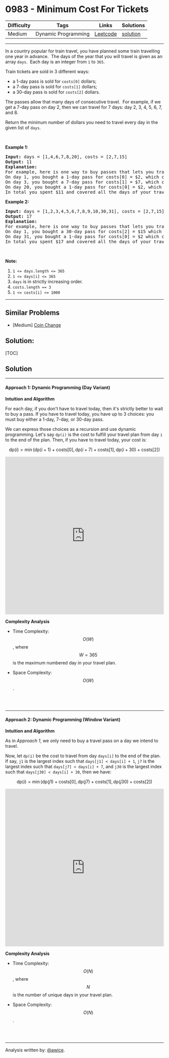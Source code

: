 # 0983 - Minimum Cost For Tickets

Difficulty  | Tags | Links | Solutions
----------- | ---- | ----- | -----
Medium | Dynamic Programming | [Leetcode](https://leetcode.com/problems/minimum-cost-for-tickets) | [solution](https://leetcode.com/problems/minimum-cost-for-tickets/solution/)


-----------

<p>In a country popular for train travel, you&nbsp;have planned some train travelling one year in advance.&nbsp; The days of the year that you will travel is given as an array <code>days</code>.&nbsp; Each day is an integer from <code>1</code> to <code>365</code>.</p>

<p>Train tickets are sold in 3 different ways:</p>

<ul>
	<li>a 1-day pass is sold for <code>costs[0]</code> dollars;</li>
	<li>a 7-day pass is sold for <code>costs[1]</code> dollars;</li>
	<li>a 30-day pass is sold for <code>costs[2]</code> dollars.</li>
</ul>

<p>The passes allow that many days of consecutive travel.&nbsp; For example, if we get a 7-day pass on day 2, then we can travel for 7 days: day 2, 3, 4, 5, 6, 7, and 8.</p>

<p>Return the minimum number of dollars you need to travel every day in the given list of <code>days</code>.</p>

<p>&nbsp;</p>

<p><strong>Example 1:</strong></p>

<pre>
<strong>Input: </strong>days = <span id="example-input-1-1">[1,4,6,7,8,20]</span>, costs = <span id="example-input-1-2">[2,7,15]</span>
<strong>Output: </strong><span id="example-output-1">11</span>
<strong>Explanation: </strong>
For example, here is one way to buy passes that lets you travel your travel plan:
On day 1, you bought a 1-day pass for costs[0] = $2, which covered day 1.
On day 3, you bought a 7-day pass for costs[1] = $7, which covered days 3, 4, ..., 9.
On day 20, you bought a 1-day pass for costs[0] = $2, which covered day 20.
In total you spent $11 and covered all the days of your travel.
</pre>

<div>
<p><strong>Example 2:</strong></p>

<pre>
<strong>Input: </strong>days = <span id="example-input-2-1">[1,2,3,4,5,6,7,8,9,10,30,31]</span>, costs = <span id="example-input-2-2">[2,7,15]</span>
<strong>Output: </strong><span id="example-output-2">17</span>
<strong>Explanation: </strong>
For example, here is one way to buy passes that lets you travel your travel plan:
On day 1, you bought a 30-day pass for costs[2] = $15 which covered days 1, 2, ..., 30.
On day 31, you bought a 1-day pass for costs[0] = $2 which covered day 31.
In total you spent $17 and covered all the days of your travel.
</pre>

<p>&nbsp;</p>
</div>

<p><strong>Note:</strong></p>

<ol>
	<li><code>1 &lt;= days.length &lt;= 365</code></li>
	<li><code>1 &lt;= days[i] &lt;= 365</code></li>
	<li><code>days</code> is in strictly increasing order.</li>
	<li><code>costs.length == 3</code></li>
	<li><code>1 &lt;= costs[i] &lt;= 1000</code></li>
</ol>


-----------


## Similar Problems

- [Medium] [Coin Change](coin-change)




## Solution:

[TOC]

## Solution
---
#### Approach 1: Dynamic Programming (Day Variant)

**Intuition and Algorithm**

For each day, if you don't have to travel today, then it's strictly better to wait to buy a pass.  If you have to travel today, you have up to 3 choices: you must buy either a 1-day, 7-day, or 30-day pass.

We can express those choices as a recursion and use dynamic programming.  Let's say `dp(i)` is the cost to fulfill your travel plan from day `i` to the end of the plan.  Then, if you have to travel today, your cost is:

$$
\text{dp}(i) = \min(\text{dp}(i+1) + \text{costs}[0], \text{dp}(i+7) + \text{costs}[1], \text{dp}(i+30) + \text{costs}[2])
$$

<iframe src="https://leetcode.com/playground/vQP5W3UT/shared" frameBorder="0" width="100%" height="500" name="vQP5W3UT"></iframe>

**Complexity Analysis**

* Time Complexity:  $$O(W)$$, where $$W = 365$$ is the maximum numbered day in your travel plan.

* Space Complexity:  $$O(W)$$.
<br />
<br />


---
#### Approach 2: Dynamic Programming (Window Variant)

**Intuition and Algorithm**

As in *Approach 1*, we only need to buy a travel pass on a day we intend to travel.

Now, let `dp(i)` be the cost to travel from day `days[i]` to the end of the plan.  If say, `j1` is the largest index such that `days[j1] < days[i] + 1`, `j7` is the largest index such that `days[j7] < days[i] + 7`, and `j30` is the largest index such that `days[j30] < days[i] + 30`, then we have:

$$
\text{dp}(i) = \min(\text{dp}(j1) + \text{costs}[0], \text{dp}(j7) + \text{costs}[1], \text{dp}(j30) + \text{costs}[2])
$$

<iframe src="https://leetcode.com/playground/NtqEyFYA/shared" frameBorder="0" width="100%" height="500" name="NtqEyFYA"></iframe>

**Complexity Analysis**

* Time Complexity:  $$O(N)$$, where $$N$$ is the number of unique days in your travel plan.

* Space Complexity:  $$O(N)$$.
<br />
<br />


---
Analysis written by: [@awice](https://leetcode.com/awice).
